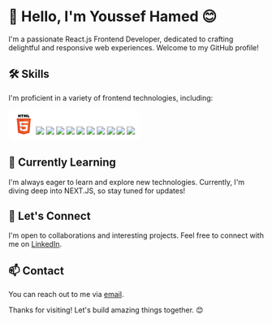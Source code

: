 # 👋 Hello, I'm Youssef Hamed 😊

I'm a passionate React.js Frontend Developer, dedicated to crafting delightful and responsive web experiences. Welcome to my GitHub profile! 

## 🛠️ Skills

I'm proficient in a variety of frontend technologies, including:
<div style="background-color: white; padding: 10px; border-radius: 10px; display: inline-block;">
  <img height=40 src="https://raw.githubusercontent.com/devicons/devicon/master/icons/html5/html5-original-wordmark.svg" />
  <img height=40 src="https://www.jennerstrand.se/wp-content/uploads/2023/06/CSS3_logo_and_wordmark.svg_.png" />
  <img height=40 src="https://upload.wikimedia.org/wikipedia/commons/thumb/9/99/Unofficial_JavaScript_logo_2.svg/1200px-Unofficial_JavaScript_logo_2.svg.png" />
  <img height=40 src="https://cdn.sanity.io/images/3do82whm/next/4b1f008289a88f4438a1c983fb32cf1a636d9d0e-1000x667.png?w=720&h=480&fit=clip&auto=format" />
  <img height=40 src="https://upload.wikimedia.org/wikipedia/commons/thumb/a/a7/React-icon.svg/768px-React-icon.svg.png" />
  <img height=40 src="https://upload.wikimedia.org/wikipedia/commons/thumb/d/d9/Node.js_logo.svg/2560px-Node.js_logo.svg.png" />
  <img height=40 src="https://upload.wikimedia.org/wikipedia/commons/thumb/d/db/Npm-logo.svg/1280px-Npm-logo.svg.png" />
  <img height=40 src="https://miro.medium.com/v2/resize:fit:512/1*doAg1_fMQKWFoub-6gwUiQ.png" />
  <img height=40 src="https://1000logos.net/wp-content/uploads/2021/05/GitHub-logo.png" />
  <img height=40 src="https://upload.wikimedia.org/wikipedia/commons/thumb/e/e0/Git-logo.svg/1200px-Git-logo.svg.png" />
  <img height=40 src="https://msdynamicsnavashwinitripathi.files.wordpress.com/2021/01/docker_logo.png" />
</div>

## 🌱 Currently Learning

I'm always eager to learn and explore new technologies. Currently, I'm diving deep into NEXT.JS, so stay tuned for updates!

## 🤝 Let's Connect

I'm open to collaborations and interesting projects. Feel free to connect with me on [LinkedIn](https://www.linkedin.com/in/youssef-hamed-3b4931213/).

## 📫 Contact

You can reach out to me via [email](mailto:yousiefhamed1@gmail.com).

Thanks for visiting! Let's build amazing things together. 😊
